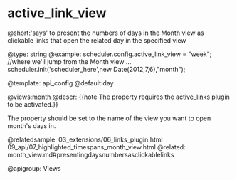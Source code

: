 active_link_view
=============
@short:'says' to present the numbers of days in the Month view as clickable links that open the related day in the specified view
	

@type: string
@example:
scheduler.config.active_link_view = "week"; //where we'll jump from the Month view
...
scheduler.init('scheduler_here',new Date(2012,7,6),"month");

@template:	api_config
@default:day

@views:month
@descr:
{{note The property requires the [active_links](extensions_list.md#activelinks) plugin to be activated.}}

The property should be set to the name of the view you want to open month's days in.

@relatedsample:
    03_extensions/06_links_plugin.html
	09_api/07_highlighted_timespans_month_view.html
@related:
	month_view.md#presentingdaysnumbersasclickablelinks

@apigroup: Views

